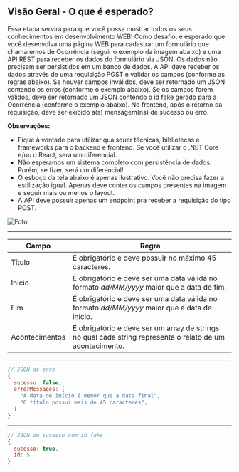 ## Visão Geral - O que é esperado?

Essa etapa servirá para que você possa mostrar todos os seus conhecimentos em desenvolvimento WEB! Como desafio, é esperado que você desenvolva uma página WEB para cadastrar um formulário que chamaremos de Ocorrência (seguir o exemplo da imagem abaixo) e uma API REST para receber os dados do formulário via JSON. Os dados não precisam ser persistidos em um banco de dados. A API deve receber os dados através de uma requisição POST e validar os campos (conforme as regras abaixo). Se houver campos inválidos, deve ser retornado um JSON contendo os erros (conforme o exemplo abaixo). Se os campos forem válidos, deve ser retornado um JSON contendo o id fake gerado para a Ocorrência (conforme o exemplo abaixo). No frontend, após o retorno da requisição, deve ser exibido a(s) mensagem(ns) de sucesso ou erro.

**Observações:**
- Fique à vontade para utilizar quaisquer técnicas, bibliotecas e frameworks para o backend e frontend. Se você utilizar o .NET Core e/ou o React, será um diferencial.
- Não esperamos um sistema completo com persistência de dados. Porém, se fizer, será um diferencial!
- O esboço da tela abaixo é apenas ilustrativo. Você não precisa fazer a estilização igual. Apenas deve conter os campos presentes na imagem e seguir mais ou menos o layout.
- A API deve possuir apenas um endpoint pra receber a requisição do tipo POST.

![Foto](https://lh3.googleusercontent.com/pw/ACtC-3euYg0P_gzc7EQ8zSGHel2Bue2FjvGTVw5yA9VdLIGbEWI_g8cCIUm6shnUu86pHs10xdxvGe90Z7u5lyVjL_zSXytLNQm0G7HdFBZKxdfeOYPKfHwwLDdM3b3FZuTYzdFz2c7LM_ploowjE7B_0a8-=w1605-h903-no?authuser=0)

---
|Campo|Regra  |
|--|--|
|Título  | É obrigatório e deve possuir no máximo 45 caracteres. |
|Início | É obrigatório e deve ser uma data válida no formato *dd/MM/yyyy* maior que a data de fim.|
|Fim | É obrigatório e deve ser uma data válida no formato *dd/MM/yyyy* maior que a data de início.|
| Acontecimentos | É obrigatório e deve ser um array de strings no qual cada string representa o relato de um acontecimento.|
---
```JavaScript
// JSON de erro
{
  sucesso: false,
  errorMessages: [
    "A data de início é menor que a data final",
    "O título possui mais de 45 caracteres",
  ]
}
```

---
```JavaScript
// JSON de sucesso com id fake
{
  sucesso: true,
  id: 5
}
```
